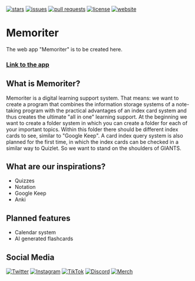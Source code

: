 [![stars](https://img.shields.io/github/stars/MemoriterApp/Memoriter?color=brightgreen)](https://github.com/MemoriterApp/Memoriter/stargazers)
[![issues](https://img.shields.io/github/issues/MemoriterApp/Memoriter?color=orange)](https://github.com/MemoriterApp/Memoriter/issues)
[![pull requests](https://img.shields.io/github/issues-pr/MemoriterApp/Memoriter?color=yellow)](https://github.com/MemoriterApp/Memoriter/pulls)
[![license](https://img.shields.io/github/license/MemoriterApp/Memoriter?color=blue)](https://www.gnu.org/licenses/gpl-3.0)
[![website](https://img.shields.io/website-up-down-green-red/https/app.memoriter.de/.svg)](https://app.memoriter.de)

# Memoriter

The web app "Memoriter" is to be created here.

### [Link to the app](https://app.memoriter.de)

## What is Memoriter?

Memoriter is a digital learning support system. That means: we want to create a program that combines the information storage systems of a note-taking program with the practical advantages of an index card system and thus creates the ultimate "all in one" learning support.
At the beginning we want to create a folder system in which you can create a folder for each of your important topics. Within this folder there should be different index cards to see, similar to "Google Keep". A card index query system is also planned for the first time, in which the index cards can be checked in a similar way to Quizlet. So we want to stand on the shoulders of GIANTS.

## What are our inspirations?

* Quizzes
* Notation
* Google Keep
* Anki

## Planned features

* Calendar system
* AI generated flashcards

## Social Media

[![Twitter](https://img.shields.io/badge/Twitter-1DA1F2?style=flat&logo=twitter&logoColor=white)](https://www.twitter.com/MemoriterHQ)
[![Instagram](https://img.shields.io/badge/Instagram-E4405F?style=flat&logo=instagram&logoColor=white)](https://www.instagram.com/memoriter6)
[![TikTok](https://img.shields.io/badge/TikTok-000000?style=flat&logo=tiktok&logoColor=white)](https://www.tiktok.com/@memoriterofficial)
[![Discord](https://img.shields.io/badge/Discord-5865F2?style=flat&logo=discord&logoColor=white)](https://discord.com/invite/wpdYh2CQ4H)
[![Merch](https://img.shields.io/badge/Spreadshirt-00B2A5?style=flat&logo=spreadshirt&logoColor=white)](https://shop-memoriter.myspreadshop.de)
